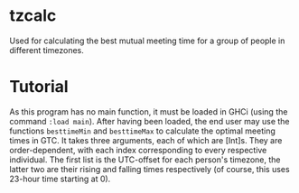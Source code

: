 # tzcalc
Used for calculating the best mutual meeting time for a group of people in different timezones. 
# Tutorial
As this program has no main function, it must be loaded in GHCi (using the command `:load main`). After having been loaded, the end user may use the functions `besttimeMin` and `besttimeMax` to calculate the optimal meeting times in GTC. It takes three arguments, each of which are [Int]s. They are order-dependent, with each index corresponding to every respective individual. The first list is the UTC-offset for each person's timezone, the latter two are their rising and falling times respectively (of course, this uses 23-hour time starting at 0).
